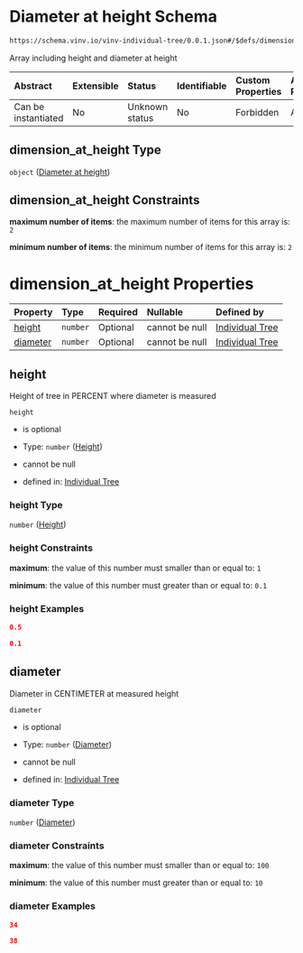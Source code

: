 # Diameter at height Schema

```txt
https://schema.vinv.io/vinv-individual-tree/0.0.1.json#/$defs/dimension_at_height
```

Array including height and diameter at height

| Abstract            | Extensible | Status         | Identifiable | Custom Properties | Additional Properties | Access Restrictions | Defined In                                                                                                              |
| :------------------ | :--------- | :------------- | :----------- | :---------------- | :-------------------- | :------------------ | :---------------------------------------------------------------------------------------------------------------------- |
| Can be instantiated | No         | Unknown status | No           | Forbidden         | Allowed               | none                | [dereferenced.doc.json\*](../../../../../vinv-schemas/vinv-tree/out/0.0.1/dereferenced.doc.json "open original schema") |

## dimension\_at\_height Type

`object` ([Diameter at height](dereferenced-defs-diameter-at-height.md))

## dimension\_at\_height Constraints

**maximum number of items**: the maximum number of items for this array is: `2`

**minimum number of items**: the minimum number of items for this array is: `2`

# dimension\_at\_height Properties

| Property              | Type     | Required | Nullable       | Defined by                                                                                                                                                                             |
| :-------------------- | :------- | :------- | :------------- | :------------------------------------------------------------------------------------------------------------------------------------------------------------------------------------- |
| [height](#height)     | `number` | Optional | cannot be null | [Individual Tree](dereferenced-defs-diameter-at-height-properties-height.md "https://schema.vinv.io/vinv-individual-tree/0.0.1.json#/$defs/dimension_at_height/properties/height")     |
| [diameter](#diameter) | `number` | Optional | cannot be null | [Individual Tree](dereferenced-defs-diameter-at-height-properties-diameter.md "https://schema.vinv.io/vinv-individual-tree/0.0.1.json#/$defs/dimension_at_height/properties/diameter") |

## height

Height of tree in PERCENT where diameter is measured

`height`

*   is optional

*   Type: `number` ([Height](dereferenced-defs-diameter-at-height-properties-height.md))

*   cannot be null

*   defined in: [Individual Tree](dereferenced-defs-diameter-at-height-properties-height.md "https://schema.vinv.io/vinv-individual-tree/0.0.1.json#/$defs/dimension_at_height/properties/height")

### height Type

`number` ([Height](dereferenced-defs-diameter-at-height-properties-height.md))

### height Constraints

**maximum**: the value of this number must smaller than or equal to: `1`

**minimum**: the value of this number must greater than or equal to: `0.1`

### height Examples

```json
0.5
```

```json
0.1
```

## diameter

Diameter in CENTIMETER at measured height

`diameter`

*   is optional

*   Type: `number` ([Diameter](dereferenced-defs-diameter-at-height-properties-diameter.md))

*   cannot be null

*   defined in: [Individual Tree](dereferenced-defs-diameter-at-height-properties-diameter.md "https://schema.vinv.io/vinv-individual-tree/0.0.1.json#/$defs/dimension_at_height/properties/diameter")

### diameter Type

`number` ([Diameter](dereferenced-defs-diameter-at-height-properties-diameter.md))

### diameter Constraints

**maximum**: the value of this number must smaller than or equal to: `100`

**minimum**: the value of this number must greater than or equal to: `10`

### diameter Examples

```json
34
```

```json
38
```
